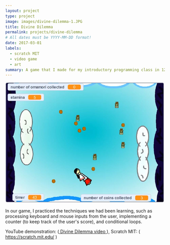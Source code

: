 ```yaml
---
layout: project
type: project
image: images/divine-dilemma-1.JPG
title: Divine Dilemma
permalink: projects/divine-dilemma
# All dates must be YYYY-MM-DD format!
date: 2017-03-01
labels:
  - scratch MIT
  - video game
  - art
summary: A game that I made for my introductory programming class in 12th grade (senior year in high school). We were tasked with creating a game on the Scratch MIT website, which we had been doing algorithmic exerises on for a while up until that point.
---
```


<img class="ui left spaced image" src="../images/divine-dilemma-2.JPG">


In our game, I practiced the techniques we had been learning, such as processing keyboard and mouse inputs from the user, implementing a counter (to keep track of the user's score), and conditional loops.



 
YouTube demonstration: (<a href = "https://youtu.be/8AU2XbNhB88"> Divine Dilemma video </a>), Scratch MIT: (<a href = "https://scratch.mit.edu/"> https://scratch.mit.edu/ </a>)
